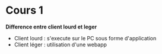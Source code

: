 # Cours 1
**Difference entre client lourd et leger**
- Client lourd : s'execute sur le PC sous forme d'application
- Client léger : utilisation d'une webapp
